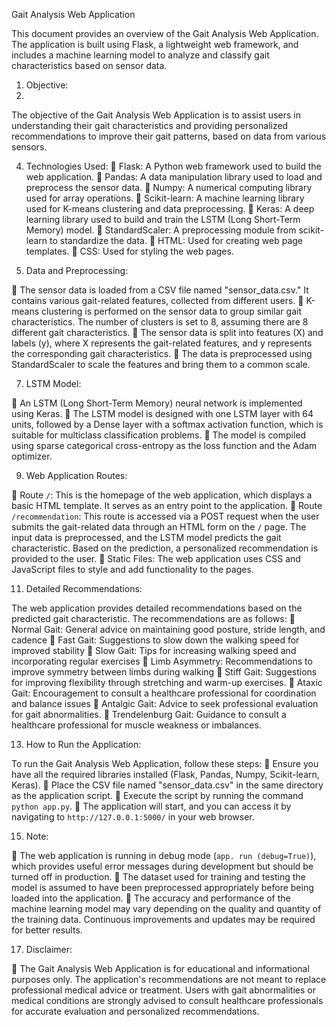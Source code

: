 Gait Analysis Web Application

This document provides an overview of the Gait Analysis Web Application. The application is built using Flask, a lightweight web framework, and includes a machine learning model to analyze and classify gait characteristics based on sensor data.

1. Objective:
2. 
The objective of the Gait Analysis Web Application is to assist users in understanding their gait characteristics and providing personalized recommendations to improve their gait patterns, based on data from various sensors.

4. Technologies Used:
	Flask: A Python web framework used to build the web application.
	Pandas: A data manipulation library used to load and preprocess the sensor data.
	Numpy: A numerical computing library used for array operations.
	Scikit-learn: A machine learning library used for K-means clustering and data preprocessing.
	Keras: A deep learning library used to build and train the LSTM (Long Short-Term Memory) model.
	StandardScaler: A preprocessing module from scikit-learn to standardize the data.
	HTML: Used for creating web page templates.
	CSS: Used for styling the web pages.

5. Data and Preprocessing:
   
	The sensor data is loaded from a CSV file named "sensor_data.csv." It contains various gait-related features, collected from different users.
	K-means clustering is performed on the sensor data to group similar gait characteristics. The number of clusters is set to 8, assuming there are 8 different gait characteristics.
	The sensor data is split into features (X) and labels (y), where X represents the gait-related features, and y represents the corresponding gait characteristics.
	The data is preprocessed using StandardScaler to scale the features and bring them to a common scale.

7. LSTM Model:
   
	An LSTM (Long Short-Term Memory) neural network is implemented using Keras.
	The LSTM model is designed with one LSTM layer with 64 units, followed by a Dense layer with a softmax activation function, which is suitable for multiclass classification problems.
	The model is compiled using sparse categorical cross-entropy as the loss function and the Adam optimizer.

9. Web Application Routes:
    
	Route `/`: This is the homepage of the web application, which displays a basic HTML template. It serves as an entry point to the application.
	Route `/recommendation`: This route is accessed via a POST request when the user submits the gait-related data through an HTML form on the `/` page. The input data is preprocessed, and the LSTM model predicts the gait characteristic. Based on the prediction, a personalized recommendation is provided to the user.
	Static Files: The web application uses CSS and JavaScript files to style and add functionality to the pages.

11. Detailed Recommendations:
    
The web application provides detailed recommendations based on the predicted gait characteristic. The recommendations are as follows:
	Normal Gait: General advice on maintaining good posture, stride length, and cadence
	Fast Gait: Suggestions to slow down the walking speed for improved stability
	Slow Gait: Tips for increasing walking speed and incorporating regular exercises
	Limb Asymmetry:  Recommendations to improve symmetry between limbs during walking
	Stiff Gait: Suggestions for improving flexibility through stretching and warm-up exercises.
	Ataxic Gait: Encouragement to consult a healthcare professional for coordination and balance issues
	Antalgic Gait: Advice to seek professional evaluation for gait abnormalities.
	Trendelenburg Gait: Guidance to consult a healthcare professional for muscle weakness or imbalances.

13. How to Run the Application:
    
To run the Gait Analysis Web Application, follow these steps:
	Ensure you have all the required libraries installed (Flask, Pandas, Numpy, Scikit-learn, Keras).
	Place the CSV file named "sensor_data.csv" in the same directory as the application script.
	Execute the script by running the command `python app.py`.
	The application will start, and you can access it by navigating to `http://127.0.0.1:5000/` in your web browser.

15. Note:
    
	The web application is running in debug mode (`app. run (debug=True)`), which provides useful error messages during development but should be turned off in production.
	The dataset used for training and testing the model is assumed to have been preprocessed appropriately before being loaded into the application.
	The accuracy and performance of the machine learning model may vary depending on the quality and quantity of the training data. Continuous improvements and updates may be required for better results.

17. Disclaimer:
    
	The Gait Analysis Web Application is for educational and informational purposes only. The application's recommendations are not meant to replace professional medical advice or treatment. Users with gait abnormalities or medical conditions are strongly advised to consult healthcare professionals for accurate evaluation and personalized recommendations.

 
